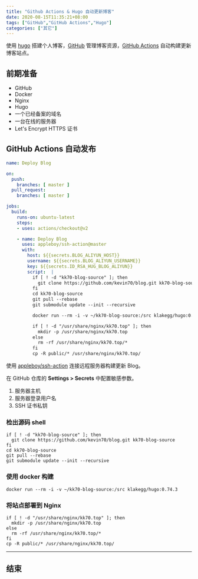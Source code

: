 ```yaml
---
title: "Github Actions & Hugo 自动更新博客"
date: 2020-08-15T11:35:21+08:00
tags: ["GitHub","GitHub Actions","Hugo"]
categories: ["其它"]
---
```


使用 [hugo](https://gohugo.io/) 搭建个人博客，[GitHub](https://github.com/) 管理博客资源，[GitHub Actions](https://github.com/features/actions) 自动构建更新博客站点。

## 前期准备
* GitHub
* Docker
* Nginx
* Hugo
* 一个已经备案的域名
* 一台在线的服务器
* Let's Encrypt HTTPS 证书

## GitHub Actions 自动发布

```yaml
name: Deploy Blog

on:
  push:
    branches: [ master ]
  pull_request:
    branches: [ master ]

jobs:
  build:
    runs-on: ubuntu-latest
    steps:
    - uses: actions/checkout@v2

    - name: Deploy Blog
      uses: appleboy/ssh-action@master
      with:
        host: ${{secrets.BLOG_ALIYUN_HOST}}
        username: ${{secrets.BLOG_ALIYUN_USERNAME}}
        key: ${{secrets.ID_RSA_HUG_BLOG_ALIYUN}}
        script:  |
          if [ ! -d "kk70-blog-source" ]; then
            git clone https://github.com/kevin70/blog.git kk70-blog-source
          fi
          cd kk70-blog-source
          git pull --rebase
          git submodule update --init --recursive

          docker run --rm -i -v ~/kk70-blog-source:/src klakegg/hugo:0.74.3

          if [ ! -d "/usr/share/nginx/kk70.top" ]; then
            mkdir -p /usr/share/nginx/kk70.top
          else
            rm -rf /usr/share/nginx/kk70.top/*
          fi
          cp -R public/* /usr/share/nginx/kk70.top/
```

使用 [appleboy/ssh-action](https://github.com/appleboy/ssh-action) 连接远程服务器构建更新 Blog。

在 GitHub 仓库的 **Settings > Secrets** 中配置敏感参数。

1. 服务器主机
2. 服务器登录用户名
3. SSH 证书私钥

### 检出源码 shell
```shell
if [ ! -d "kk70-blog-source" ]; then
  git clone https://github.com/kevin70/blog.git kk70-blog-source
fi
cd kk70-blog-source
git pull --rebase
git submodule update --init --recursive
```

### 使用 docker 构建
```shell
docker run --rm -i -v ~/kk70-blog-source:/src klakegg/hugo:0.74.3
```

### 将站点部署到 Nginx
```
if [ ! -d "/usr/share/nginx/kk70.top" ]; then
  mkdir -p /usr/share/nginx/kk70.top
else
  rm -rf /usr/share/nginx/kk70.top/*
fi
cp -R public/* /usr/share/nginx/kk70.top/
```

---
## 结束